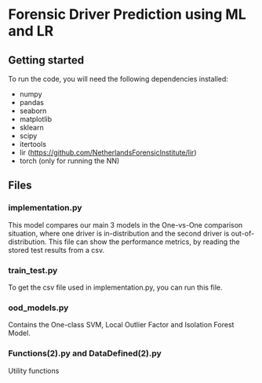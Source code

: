 # Forensic Driver Prediction using ML and LR

## Getting started
To run the code, you will need the following dependencies installed:
* numpy
* pandas
* seaborn
* matplotlib
* sklearn
* scipy
* itertools
* lir (https://github.com/NetherlandsForensicInstitute/lir)
* torch (only for running the NN)

## Files
### implementation.py
This model compares our main 3 models in the One-vs-One comparison situation, where one driver is in-distribution and the second driver is out-of-distribution. This file can show the performance metrics, by reading the stored test results from a csv.

### train_test.py
To get the csv file used in implementation.py, you can run this file.

### ood_models.py
Contains the One-class SVM, Local Outlier Factor and Isolation Forest Model.

### Functions(2).py and DataDefined(2).py
Utility functions

###

